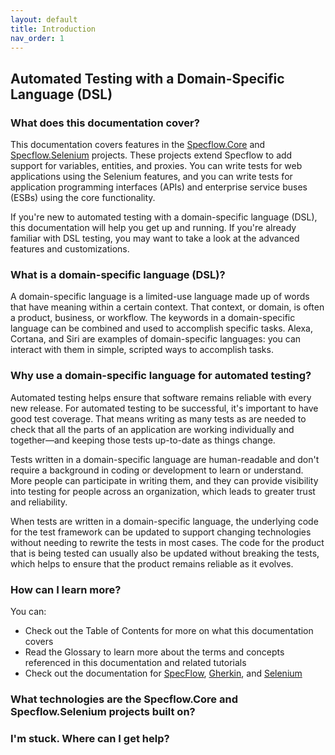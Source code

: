```yaml
---
layout: default
title: Introduction
nav_order: 1
---
```


## Automated Testing with a Domain-Specific Language (DSL)

### What does this documentation cover?

This documentation covers features in the <a href="https://github.com/BasHamer/PossumLabs.Specflow.Core" target="_blank">Specflow.Core</a> and [Specflow.Selenium](https://github.com/BasHamer/PossumLabs.Specflow.Selenium) projects. These projects extend Specflow to add support for variables, entities, and proxies. You can write tests for web applications using the Selenium features, and you can write tests for application programming interfaces (APIs) and enterprise service buses (ESBs) using the core functionality.

If you're new to automated testing with a domain-specific language (DSL), this documentation will help you get up and running. If you're already familiar with DSL testing, you may want to take a look at the advanced features and customizations. 

### What is a domain-specific language (DSL)?

A domain-specific language is a limited-use language made up of words that have meaning within a certain context. That context, or domain, is often a product, business, or workflow. The keywords in a domain-specific language can be combined and used to accomplish specific tasks. Alexa, Cortana, and Siri are examples of domain-specific languages: you can interact with them in simple, scripted ways to accomplish tasks.

### Why use a domain-specific language for automated testing?

Automated testing helps ensure that software remains reliable with every new release. For automated testing to be successful, it's important to have good test coverage. That means writing as many tests as are needed to check that all the parts of an application are working individually and together&mdash;and keeping those tests up-to-date as things change.

Tests written in a domain-specific language are human-readable and don't require a background in coding or development to learn or understand. More people can participate in writing them, and they can provide visibility into testing for people across an organization, which leads to greater trust and reliability.

When tests are written in a domain-specific language, the underlying code for the test framework can be updated to support changing technologies without needing to rewrite the tests in most cases. The code for the product that is being tested can usually also be updated without breaking the tests, which helps to ensure that the product remains reliable as it evolves.

### How can I learn more?

You can:

- Check out the Table of Contents for more on what this documentation covers
- Read the Glossary to learn more about the terms and concepts referenced in this documentation and related tutorials
- Check out the documentation for [SpecFlow](https://specflow.org/docs/), [Gherkin](https://cucumber.io/docs/gherkin/reference/), and [Selenium](https://selenium.dev/selenium/docs/api/py/api.html#)

### What technologies are the Specflow.Core and Specflow.Selenium projects built on?

### I'm stuck. Where can I get help?
